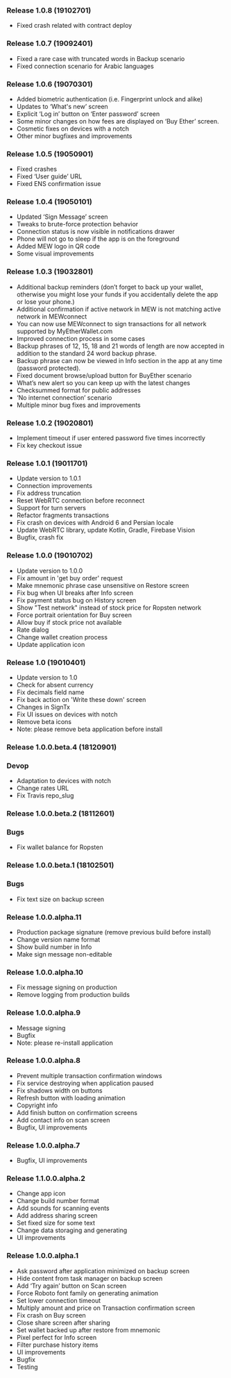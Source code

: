 ### Release 1.0.8 (19102701)

- Fixed crash related with contract deploy

### Release 1.0.7 (19092401)

- Fixed a rare case with truncated words in Backup scenario
- Fixed connection scenario for Arabic languages

### Release 1.0.6 (19070301)

- Added biometric authentication (i.e. Fingerprint unlock and alike)
- Updates to ‘What's new’ screen
- Explicit ‘Log in’ button on ‘Enter password’ screen 
- Some minor changes on how fees are displayed on ‘Buy Ether’ screen.
- Cosmetic fixes on devices with a notch
- Other minor bugfixes and improvements

### Release 1.0.5 (19050901)

- Fixed crashes
- Fixed ‘User guide’ URL
- Fixed ENS confirmation issue

### Release 1.0.4 (19050101)

- Updated ‘Sign Message’ screen
- Tweaks to brute-force protection behavior
- Connection status is now visible in notifications drawer
- Phone will not go to sleep if the app is on the foreground
- Added MEW logo in QR code
- Some visual improvements

### Release 1.0.3 (19032801)

- Additional backup reminders (don’t forget to back up your wallet, otherwise you might lose your funds if you accidentally delete the app or lose your phone.)
- Additional confirmation if active network in MEW is not matching active network in MEWconnect
- You can now use MEWconnect to sign transactions for all network supported by MyEtherWallet.com
- Improved connection process in some cases
- Backup phrases of 12, 15, 18 and 21 words of length are now accepted in addition to the standard 24 word backup phrase. 
- Backup phrase can now be viewed in Info section in the app at any time (password protected). 
- Fixed document browse/upload button for BuyEther scenario
- What’s new alert so you can keep up with the latest changes
- Checksummed format for public addresses
- ‘No internet connection’ scenario
- Multiple minor bug fixes and improvements

### Release 1.0.2 (19020801)

- Implement timeout if user entered password five times incorrectly
- Fix key checkout issue

### Release 1.0.1 (19011701)

- Update version to 1.0.1
- Connection improvements
- Fix address truncation
- Reset WebRTC connection before reconnect
- Support for turn servers
- Refactor fragments transactions
- Fix crash on devices with Android 6 and Persian locale
- Update WebRTC library, update Kotlin, Gradle, Firebase Vision
- Bugfix, crash fix

### Release 1.0.0 (19010702)

- Update version to 1.0.0
- Fix amount in 'get buy order' request
- Make mnemonic phrase case unsensitive on Restore screen
- Fix bug when UI breaks after Info screen
- Fix payment status bug on History screen
- Show "Test network" instead of stock price for Ropsten network
- Force portrait orientation for Buy screen
- Allow buy if stock price not available
- Rate dialog
- Change wallet creation process
- Update application icon

### Release 1.0 (19010401)

- Update version to 1.0
- Check for absent currency
- Fix decimals field name
- Fix back action on 'Write these down' screen
- Changes in SignTx
- Fix UI issues on devices with notch
- Remove beta icons
- Note: please remove beta application before install

### Release 1.0.0.beta.4 (18120901)

### Devop

- Adaptation to devices with notch
- Change rates URL
- Fix Travis repo_slug

### Release 1.0.0.beta.2 (18112601)

### Bugs

- Fix wallet balance for Ropsten

### Release 1.0.0.beta.1 (18102501)

### Bugs

- Fix text size on backup screen

### Release 1.0.0.alpha.11

- Production package signature (remove previous build before install)
- Change version name format
- Show build number in Info
- Make sign message non-editable

### Release 1.0.0.alpha.10

- Fix message signing on production
- Remove logging from production builds

### Release 1.0.0.alpha.9

- Message signing
- Bugfix
- Note: please re-install application

### Release 1.0.0.alpha.8

- Prevent multiple transaction confirmation windows
- Fix service destroying when application paused
- Fix shadows width on buttons
- Refresh button with loading animation
- Copyright info
- Add finish button on confirmation screens
- Add contact info on scan screen
- Bugfix, UI improvements

### Release 1.0.0.alpha.7

- Bugfix, UI improvements

### Release 1.1.0.0.alpha.2

- Change app icon
- Change build number format
- Add sounds for scanning events
- Add address sharing screen
- Set fixed size for some text
- Change data storaging and generating
- UI improvements

### Release 1.0.0.alpha.1

- Ask password after application minimized on backup screen
- Hide content from task manager on backup screen
- Add ‘Try again’ button on Scan screen
- Force Roboto font family on generating animation
- Set lower connection timeout
- Multiply amount and price on Transaction confirmation screen
- Fix crash on Buy screen
- Close share screen after sharing
- Set wallet backed up after restore from mnemonic
- Pixel perfect for Info screen
- Filter purchase history items
- UI improvements
- Bugfix
- Testing
